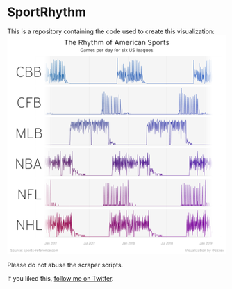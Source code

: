 # SportRhythm

This is a repository containing the code used to create this visualization:
![sport rhythm viz](https://raw.githubusercontent.com/zzzev/sport-rhythm/master/sport-rhythm.png)

Please do not abuse the scraper scripts.

If you liked this, [follow me on Twitter](https://twitter.com/zzzev).
